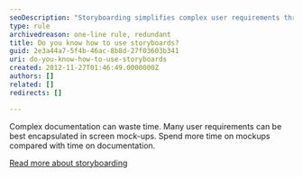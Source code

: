 ```yaml
---
seoDescription: "Storyboarding simplifies complex user requirements through visual mockups, saving time and improving understanding."
type: rule
archivedreason: one-line rule, redundant
title: Do you know how to use storyboards?
guid: 2e3a44a7-5f4b-46ac-8b8d-27f03603b341
uri: do-you-know-how-to-use-storyboards
created: 2012-11-27T01:46:49.0000000Z
authors: []
related: []
redirects: []

---
```


Complex documentation can waste time. Many user requirements can be best encapsulated in screen mock-ups. Spend more time on mockups compared with time on documentation.

<!--endintro-->
[Read more about storyboarding](/storyboarding-do-you-conduct-specification-analysis-by-creating-mock-ups)

